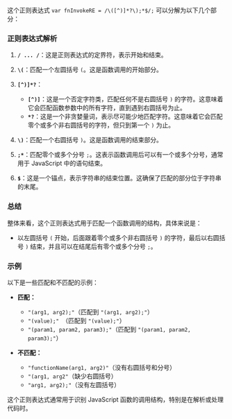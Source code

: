 这个正则表达式 `var fnInvokeRE = /\([^)]*?\);*$/;` 可以分解为以下几个部分：

### 正则表达式解析

1. **`/ ... /`**：这是正则表达式的定界符，表示开始和结束。

2. **`\(`**：匹配一个左圆括号 `(`。这是函数调用的开始部分。

3. **`[^)]*?`**：
   - **`[^)]`**：这是一个否定字符类，匹配任何不是右圆括号 `)` 的字符。这意味着它会匹配函数参数中的所有字符，直到遇到右圆括号为止。
   - **`*?`**：这是一个非贪婪量词，表示尽可能少地匹配字符。这意味着它会匹配零个或多个非右圆括号的字符，但只到第一个 `)` 为止。

4. **`\)`**：匹配一个右圆括号 `)`。这是函数调用的结束部分。

5. **`;*`**：匹配零个或多个分号 `;`。这表示函数调用后可以有一个或多个分号，通常用于 JavaScript 中的语句结束。

6. **`$`**：这是一个锚点，表示字符串的结束位置。这确保了匹配的部分位于字符串的末尾。

### 总结

整体来看，这个正则表达式用于匹配一个函数调用的结构，具体来说是：

- 以左圆括号 `(` 开始，后面跟着零个或多个非右圆括号 `)` 的字符，最后以右圆括号 `)` 结束，并且可以在结尾后有零个或多个分号 `;`。

### 示例

以下是一些匹配和不匹配的示例：

- **匹配：**
  - `"(arg1, arg2);"`（匹配到 `"(arg1, arg2);"`）
  - `"(value);" `（匹配到 `"(value);"`）
  - `"(param1, param2, param3);"`（匹配到 `"(param1, param2, param3);"`）
  
- **不匹配：**
  - `"functionName(arg1, arg2)"`（没有右圆括号和分号）
  - `"(arg1, arg2"`（缺少右圆括号）
  - `"arg1, arg2);"`（没有左圆括号）

这个正则表达式通常用于识别 JavaScript 函数的调用结构，特别是在解析或处理代码时。